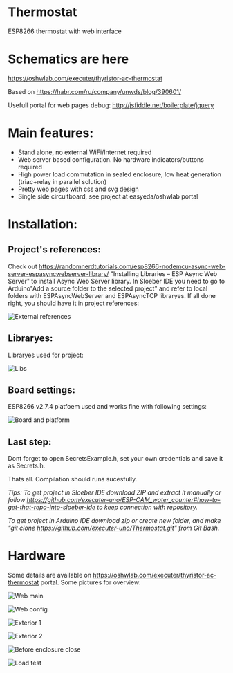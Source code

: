 # Thermostat
ESP8266 thermostat with web interface

# Schematics are here
https://oshwlab.com/executer/thyristor-ac-thermostat

Based on https://habr.com/ru/company/unwds/blog/390601/

Usefull portal for web pages debug: http://jsfiddle.net/boilerplate/jquery

# Main features:
* Stand alone, no external WiFi/Internet required
* Web server based configuration. No hardware indicators/buttons required
* High power load commutation in sealed enclosure, low heat generation (triac+relay in parallel solution)
* Pretty web pages with css and svg design
* Single side circuitboard, see project at easyeda/oshwlab portal

# Installation:

## Project's references:

Check out https://randomnerdtutorials.com/esp8266-nodemcu-async-web-server-espasyncwebserver-library/ "Installing Libraries – ESP Async Web Server" to install Async Web Server library. In Sloeber IDE you need to go to Arduino\"Add a source folder to the selected project" and refer to local folders with ESPAsyncWebServer and ESPAsyncTCP libraryes. If all done right, you should have it in project references:

![External references](Images/IDE_Externals.png?raw=true "External references")

## Libraryes:
Libraryes used for project:

![Libs](Images/IDE_Libs.png?raw=true "Libs")

## Board settings:
ESP8266 v2.7.4 platfoem used and works fine with following settings:

![Board and platform](Images/IDE_BoardSettings.png?raw=true "Board and platform")

## Last step:
Dont forget to open SecretsExample.h, set your own credentials and save it as Secrets.h.

Thats all. Compilation should runs sucesfully.

*Tips:
To get project in Sloeber IDE download ZIP and extract it manually or follow https://github.com/executer-uno/ESP-CAM_water_counter#how-to-get-that-repo-into-sloeber-ide to keep connection with repository.*

*To get project in Arduino IDE download zip or create new folder, and make "git clone https://github.com/executer-uno/Thermostat.git" from Git Bash.*

# Hardware
Some details are available on https://oshwlab.com/executer/thyristor-ac-thermostat portal. Some pictures for overview:

![Web main](Images/Main%20web%20page.jpg?raw=true "Web main")

![Web config](Images/Config%20web%20page.jpg?raw=true "Web config")

![Exterior 1](Images/External%201.jpg?raw=true "Exterior 1")

![Exterior 2](Images/External%202.jpg?raw=true "Exterior 2")

![Before enclosure close](Images/Before%20enclosure%20close.jpg?raw=true "Before enclosure close")

![Load test](Images/Load%20test%201.5kW.jpg?raw=true "Load test")
